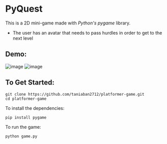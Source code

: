 # PyQuest
This is a 2D mini-game made with *Python's pygame* library.
* The user has an avatar that needs to pass hurdles in order to get to the next level

## Demo:
![image](https://github.com/taniaban2712/platformer-game/assets/110692684/bfdadab3-0e79-4cb2-9c22-732b3df3bca8)
![image](https://github.com/taniaban2712/platformer-game/assets/110692684/921635ea-0e6b-48e5-ac95-49ba38218d9e)

## To Get Started:
```
git clone https://github.com/taniaban2712/platformer-game.git
cd platformer-game
```
To install the dependencies:
```
pip install pygame
```
To run the game:
```
python game.py
```



